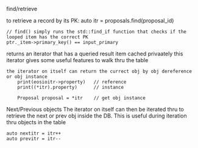 find/retrieve

to retrieve a record by its PK:
    auto itr = proposals.find(proposal_id)

    // find() simply runs the std::find_if function that checks if the looped item has the correct PK
    ptr._item->primary_key() == input_primary

returns an iterator that has a queried result item cached privaately
    this iterator gives some useful features to walk thru the table

    the iterator on itself can return the currect obj by obj dereference or obj instance
        print(eosioitr->property)   // reference
        print((*itr).property)      // instance

        Proposal proposal = *itr    // get obj instance




Next/Previous objects
The iterator on itself can then be iterated thru to retrieve the next or prev obj inside the DB.
    This is useful during iteration thru objects in the table

    auto nextitr = itr++
    auto previtr = itr--
